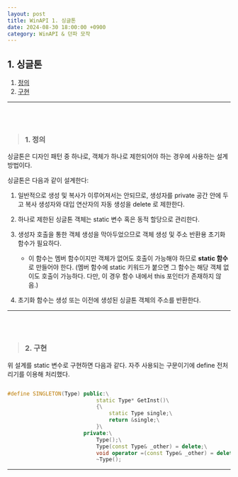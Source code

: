 ```yaml
---
layout: post
title: WinAPI 1. 싱글톤
date: 2024-08-30 18:00:00 +0900
category: WinAPI & 던파 모작
---
```


## 1. 싱글톤

1. [정의](#1-정의)
2. [구현](#2-구현)

---

<br><br>

>### 1. 정의

싱글톤은 디자인 패턴 중 하나로, 객체가 하나로 제한되어야 하는 경우에 사용하는 설계 방법이다.

싱글톤은 다음과 같이 설계한다:

1. 일반적으로 생성 및 복사가 이루어져서는 안되므로, 생성자를 private 공간 안에 두고 복사 생성자와 대입 연산자의 자동 생성을 delete 로 제한한다.

2. 하나로 제한된 싱글톤 객체는 static 변수 혹은 동적 할당으로 관리한다.

3. 생성자 호출을 통한 객체 생성을 막아두었으므로 객체 생성 및 주소 반환용 초기화 함수가 필요하다.
    - 이 함수는 멤버 함수이지만 객체가 없어도 호출이 가능해야 하므로 **static 함수**로 만들어야 한다. (멤버 함수에 static 키워드가 붙으면 그 함수는 해당 객체 없이도 호출이 가능하다. 다만, 이 경우 함수 내에서 this 포인터가 존재하지 않음.)

4. 초기화 함수는 생성 또는 이전에 생성된 싱글톤 객체의 주소를 반환한다.

---

<br><br>

>### 2. 구현

위 설계를 static 변수로 구현하면 다음과 같다.
자주 사용되는 구문이기에 define 전처리기를 이용해 처리했다.



```cpp

#define SINGLETON(Type)	public:\
							static Type* GetInst()\
							{\
								static Type single;\
								return &single;\
							}\
						private:\
							Type();\
							Type(const Type& _other) = delete;\
							void operator =(const Type& _other) = delete;\
							~Type();

```

---
